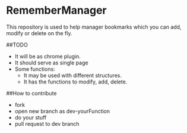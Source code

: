# RememberManager
This repository is used to help manager bookmarks which you can add, modify or delete on the fly. 

##TODO
- It will be as chrome plugin.
- It should serve as single page
- Some functions:
  - It may be used with different structures. 
  - It has the functions to modify, add, delete.

##How to contribute
* fork
* open new branch as dev-yourFunction
* do your stuff
* pull request to dev branch

